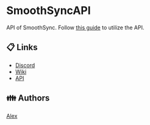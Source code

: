 # SmoothSyncAPI

API of SmoothSync.
Follow [this guide](https://sync.smoothplugins.net/documentation/api) to utilize the API.

## 📋 Links
- [Discord](https://discord.gg/mNH33gF4Kw)
- [Wiki](https://sync.smoothplugins.net/)
- [API](https://github.com/Smooth-Plugins/SmoothUsersAPI)

## 👪 Authors
[Alex](https://github.com/alexcastro1919)
